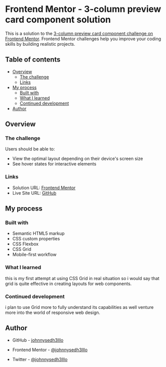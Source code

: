 # Frontend Mentor - 3-column preview card component solution

This is a solution to the [3-column preview card component challenge on Frontend Mentor](https://www.frontendmentor.io/challenges/3column-preview-card-component-pH92eAR2-). Frontend Mentor challenges help you improve your coding skills by building realistic projects. 

## Table of contents

- [Overview](#overview)
  - [The challenge](#the-challenge)
  - [Links](#links)
- [My process](#my-process)
  - [Built with](#built-with)
  - [What I learned](#what-i-learned)
  - [Continued development](#continued-development)
- [Author](#author)


## Overview

### The challenge

Users should be able to:

- View the optimal layout depending on their device's screen size
- See hover states for interactive elements


### Links
- Solution URL: [Frontend Mentor](https://www.frontendmentor.io/solutions/3-column-card-component-built-with-css-grid-and-flexbox-mobilefirst-XZWzqIIvp9)
- Live Site URL: [GitHub](https://johnnysedh3lllo.github.io/3-column-preview-card-component-fronend-mentor/)

## My process

### Built with
- Semantic HTML5 markup
- CSS custom properties
- CSS Flexbox
- CSS Grid
- Mobile-first workflow

### What I learned
this is my first attempt at using CSS Grid in real situation so i would say that grid is quite effective in creating layouts for web components.

### Continued development
i plan to use Grid more to fully understand its capabilities as well venture more into the world of responsive web design.

## Author
- GitHub - [johnnysedh3lllo](https://github.com/johnnysedh3lllo)

- Frontend Mentor - [@johnnysedh3lllo](https://www.frontendmentor.io/profile/johnnysedh3lllo)

- Twitter - [@johnnysedh3lllo](https://www.twitter.com/johnnysedh3lllo)
